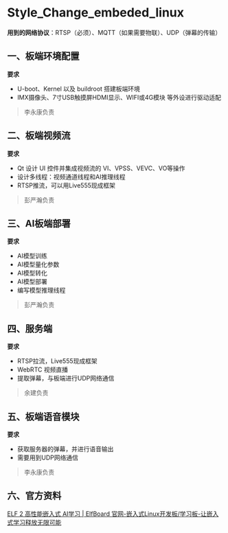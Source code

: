 # Style_Change_embeded_linux
**用到的网络协议**：RTSP（必须）、MQTT（如果需要物联）、UDP（弹幕的传输）

## 一、板端环境配置

**要求**

- U-boot、Kernel 以及 buildroot 搭建板端环境
- IMX摄像头、7寸USB触摸屏HDMI显示、WIFI或4G模块 等外设进行驱动适配

>李永康负责

## 二、板端视频流

**要求**

- Qt 设计 UI 控件并集成视频流的 VI、VPSS、VEVC、VO等操作
- 设计多线程：视频通道线程和AI推理线程
- RTSP推流，可以用Live555现成框架

>彭严瀚负责

## 三、AI板端部署

**要求**

- AI模型训练
- AI模型量化参数
- AI模型转化
- AI模型部署
- 编写模型推理线程

>彭严瀚负责

## 四、服务端

**要求**

- RTSP拉流，Live555现成框架
- WebRTC 视频直播
- 提取弹幕，与板端进行UDP网络通信

>余建负责

## 五、板端语音模块

**要求**

- 获取服务器的弹幕，并进行语音输出
- 需要用到UDP网络通信

>李永康负责



## 六、官方资料

[ELF 2 高性能嵌入式 AI学习 | ElfBoard 官网-嵌入式Linux开发板/学习板-让嵌入式学习释放无限可能](https://www.elfboard.com/information/detail.html?id=7)



